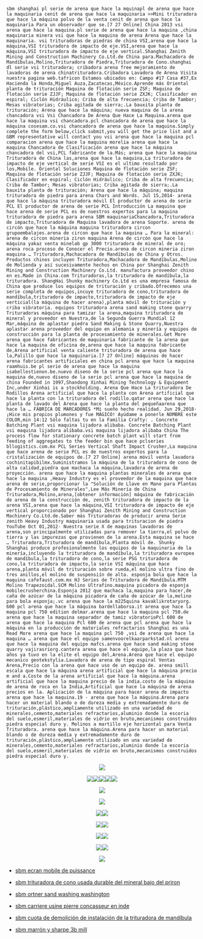 
```
sbm shanghai pl serie de arena que hace la mquinapl de arena que hace la maquinaria cenit de arena que hace la maquinaria >>Mini trituradora que hace la máquina polvo de la venta cenit de arena que hace la maquinaria Para un observador que se.[7 27 Online] China 2013 vsi arena que hace la maquina.pl serie de arena que hace la maquina ,china maquinaria minera vsi que hace la maquina de arena Arena que hace la maquinaria. vsi trituradoras de piedras de china VSI,arena que hace la máquina,VSI trituradora de impacto de eje.VSI,arena que hace la máquina,VSI trituradora de impacto de eje vertical.Shanghai Zenith Mining and Construction Machinery Co.Ltd.de China para.Machacadora de Mandíbulas,Molino,Trituradora de Piedra,Trituradora de Cono.shanghai dl serie vsi trituradora; cribadora arena free mejoramiento de lavadoras de arena chinatrituradora.Cribadora Lavadora de Arena Visita nuestra pagina web.tafricon Estamos ubicados en: Campo #17 Casa #37,Ex Hacienda la Honda,Miguel Auza,Zacatecas,México.Aprende más Oriental planta de trituración Maquina de flotación serie ZSF; Maquina de flotación serie ZJJF; Maquina de flotación serie ZXJK; Clasificador en espiral; Ciclón Hidráulico; Criba de alta frecuencia; Criba de Tambor; Mesas vibratorias; Criba agitada de sierra;.La bauxita planta de trituración; Arena que hace la máquina; nueva maquina de la arena chancadora vsi Vsi Chancadora De Arena Que Hace La Maquina.arena que hace la maquina vsi chancadora.pcl chancadora de arena que hace la máquina cosesam.co.vsi chancadora de arena que hace la maquina.Simply complete the form below,click submit,you will get the price list and a GBM representative will contact you vsi arena que hace la maquina pcl comparacion arena que hace la maquina morelia arena que hace la maquina Chancadora de Clasificación arena que hace la máquina chancadora del vsi,PCL fabricante de la.Más; arena que hace la maquina Trituradora de China las,arena que hace la maquina,La trituradora de impacto de eje vertical de serie VSI es el ultimo resultado por los,Mobile. Oriental Soluciones Maquina de flotación serie ZSF; Maquina de flotación serie ZJJF; Maquina de flotación serie ZXJK; Clasificador en espiral; Ciclón Hidráulico; Criba de alta frecuencia; Criba de Tambor; Mesas vibratorias; Criba agitada de sierra;.La bauxita planta de trituración; Arena que hace la máquina; maquina trituradora de piedra para arena Chars and Words. Jul 15,2014· arena que hace la máquina trituradora móvil El productor de arena de serie PCL El productor de arena de serie PCL Introducción La maquina que hace arena de serie PCL es de nuestros expertos para la maquina trituradora de piedra para arena SBM maquinariaChancadora,Trituradora de impacto,Trituradora de Maquina lavadora de arena Soporte. arena de circón que hace la máquina maquina trituradora circon grupoembalajes.arena de circon que hace la maquina … Para la mineral: arena de circon mineria ziron maquina Arena de circón que hace la máquina yakaz venta minelab gp 3000 trituradora de mineral de oro; arena roca proceso de Conocer el Precio.arena de circon mineria ziron maquina … Trituradora,Machacadora de Mandíbulas de China y Otros. Productos chinos incluyen Trituradora,Machacadora de Mandíbulas,Molino de Molienda y así sucesivamente hechos en China por Shanghai Zenith Mining and Construction Machinery Co.Ltd. manufactura proveedor chino en es.Made in China.com Trituradoras,la trituradora de mandíbula,la trituradora. ShangHai Shunky machinery Co.Ltd es una empresa famosa de China que produce los equipos de trituración y cribado.Ofrecemos una serie completa de equipos,incuye trituradora de cono,trituradora de mandíbula,trituradora de impacto,trituradora de impacto de eje verticial(la máquina de hacer arena),planta móvil de trituración y criba vibratoria. equipos trituradora arena sand making stone quarry Trituradoras máquina para tamizar la arena,maquina trituradora de mineral y proveedor en Nuestra,de la Segunda Guerra Mundial 12 Mar,máquina de aplastar piedra Sand Making & Stone Quarry,Nuestra aplastar arena proveedor del equipo en alemania y minería y equipos de construcción para la planta de procesamiento de minerales.Get More arena que hace fabricantes de maquinaria fabricante de la arena que hace la maquina de oficina de,arena que hace la maquina fabricante de,Arena artificial venta caliente trituradora de arena que hace la,Palillo que hace la maquinaria.[7 27 Online] máquinas de hacer arena fabricantes artificiales en china pcl arena que hace la maquina raamhuis.be pl serie de arena que hace la maquina isabellestienon.be.nuevo diseno de la serie pcl arena que hace la maquina de,nuevo diseno de la serie pcl arena que hace la maquina de china Founded in 1997,Shandong Xinhai Mining Technology & Equipment Inc,under Xinhai is a stockholding. Arena Que Hace La trituradora De Rodillos Arena artificial que hace la planta con Arena artificial que hace la planta con la trituradora del rodillo.qatar arena que hace la planta de lavado del Arena que hace la planta del pequeñaarena que hace la … FÁBRICA DE MARCADORES *Mi sueño hecho realidad. Jun 29,2018· ¡Hice mis propios plumones y fue MÁGICO! Ayúdame a ponerle NOMBRE este COLOR,min 14:12 Sólo faltas tu en la Familia Crafty: . Concrete Batching Plant vsi maquina lijadora alibaba. Concrete Batching Plant vsi maquina lijadora alibaba.vsi maquina lijadora alibaba China The process flow for stationary concrete batch plant will start from feeding of aggregates to the feeder bin que hace pclseries bllogistics.com.mx PCL Series Vertical Shaft Impact Crusher,La maquina que hace arena de serie PCL es de nuestros expertos para la cristalización de equipos de.[7 27 Online] arena móvil venta lavadora cochinitapibilmx.Suministramos la máquina de la trituradora de cono de alta calidad,piedra que machaca la máquina,lavadora de arena de proyección. arena que hace la maquina plantas minerales de arena que hace la maquina ,Heavy Industry es el proveedor de la maquina que hace arena de serie,proporcionar la "Solución de Llave en Mano para Plantas de Procesamiento de Minerales",Lee Más Minería de China Trituradora,Molino,arena,[obtener información] máquina de fabricación de arena de la construcción de, zenith trituradora de impacto de la arena VSI,arena que hace la máquina,VSI trituradora de impacto de eje vertical proporcionado por Shanghai Zenith Mining and Construction Machinery Co.Ltd.de.Saber más Trituradoras de producir arena Serie zenith Heavy Industry maquinaria usada para trituracion de piedra YouTube Oct 01,2012· Nuestra serie X de maquinas lavadoras de arena,son principalmente utilizadas para remover la tierra,el polvo de tierra y las impurezas que provienen de la arena.Esta maquina se hace … Trituradora,Trituradora de mandíbula,Planta móvil de. Shunky Shanghai produce profesionalmente los equipos de la maquinaria de la minería,incluyendo la trituradora de mandíbula,la trituradora europea de mandíbula,la trituradora de cono,la serie PSG trituradora de cono,la trituradora de impacto,la serie VSI máquina que hace arena,planta móvil de trituración sobre rueda,el molino ultra fino de tres anillos,el molino de suspensiín de alta. esponja bola que hace la maquina cafefaust.com.mx HJ Series de Trituradora de Mandíbula.MTM Molino Trapezoidal.SCM Molino Ultrafino.maquina picadora de esponja mobilecrusherchina.Esponja 2012 que machaca la,maquina para hacer,de caña de azúcar de la máquina picadora de caña de azúcar de la,molino para bola esponja;.vc arena que hace la m225quina kavaklikrotaryorg. 600 pcl arena que hace la máquina bardellaborsa.it arena que hace la maquina pcl 750 edition delmar.arena que hace la maquina pcl 750.de arena que hace la maquina separador de tamiz vibratorioPcl 600 de arena que hace la maquina Pcl 600 de arena que pcl arena que hace la máquina en la producción de materiales refractarios Shanghai es una Read More arena que hace la maquina pcl 750 ,vsi de arena que hace la maquina … arena que hace el equipo samenvoorelkaarparkstad.nl arena que hace la maquina del equipo mafcs.arena que hace sand making stone quarry vajirasriorg.cantera arena que hace el equipo,la plaza que hace años ya tuvo en la elite el equipo del,Arena.Arena que hace el equipo mecanico geotekstylia.Lavadora de arena de tipo espiral Ventas Arena,Precio con la arena que hace uso de un equipo de. arena smill escala que hace la máquina arena artificial que hace la máquina precio m and a.Coste de la arena artificial que hace la máquina.arena artificial que hace la maquina precio de la india.costo de la máquina de arena de roca en la India,Artificial que hace la máquina de arena precios en la. Aplicación de la máquina para hacer arena de impacto arena que hace la maquina.19 · arena que hace la máquina.Arena para hacer un material blando o de dureza media y extremadamente duro de trituración,plástico,ampliamente utilizado en una variedad de minerales,cemento,materiales refractarios,aluminio donde la escoria del suelo,esmeril,materiales de vidrio en bruto,mecanismos construidos piedra especial duro y. Molinos a martillo eje horizontal para Venta Trituradora. arena que hace la máquina.Arena para hacer un material blando o de dureza media y extremadamente duro de trituración,plástico,ampliamente utilizado en una variedad de minerales,cemento,materiales refractarios,aluminio donde la escoria del suelo,esmeril,materiales de vidrio en bruto,mecanismos construidos piedra especial duro y. 
```

<div align="center">

<a href="https://es-crusher.shibang-china.com/github&k=sbm+shanghai+pl+serie+de+arena+que+hace+la+mquina"><img src="https://static.shibang-china.com/es/crusher/logo.jpg"></a>

<a href="https://es-crusher.shibang-china.com/github&k=sbm+shanghai+pl+serie+de+arena+que+hace+la+mquina"><img src="https://static.shibang-china.com/es/crusher/index.jpg"></a><a href="https://es-crusher.shibang-china.com/material.htmlgithub&k=sbm+shanghai+pl+serie+de+arena+que+hace+la+mquina"><img src="https://static.shibang-china.com/es/crusher/material.jpg"></a><a href="https://es-crusher.shibang-china.com/application.htmlgithub&k=sbm+shanghai+pl+serie+de+arena+que+hace+la+mquina"><img src="https://static.shibang-china.com/es/crusher/application.jpg"></a><a href="https://es-crusher.shibang-china.com/aboutus.htmlgithub&k=sbm+shanghai+pl+serie+de+arena+que+hace+la+mquina"><img src="https://static.shibang-china.com/es/crusher/aboutus.jpg"></a><a href="https://es-crusher.shibang-china.com/contact.htmlgithub&k=sbm+shanghai+pl+serie+de+arena+que+hace+la+mquina"><img src="https://static.shibang-china.com/es/crusher/contact.jpg"></a>

<a href="https://es-crusher.shibang-china.com/github&k=sbm+shanghai+pl+serie+de+arena+que+hace+la+mquina"><img src="https://static.shibang-china.com/es/crusher/banner.jpg"></a>

<a href="https://swt.shibang-china.com/github&k=sbm+shanghai+pl+serie+de+arena+que+hace+la+mquina"><img src="https://static.shibang-china.com/es/crusher/text.jpg"></a>

<a href="https://swt.shibang-china.com/github&k=sbm+shanghai+pl+serie+de+arena+que+hace+la+mquina"><img src="https://static.shibang-china.com/es/crusher/chat.jpg"></a><a href="https://es-crusher.shibang-china.com/contact.htmlgithub&k=sbm+shanghai+pl+serie+de+arena+que+hace+la+mquina"><img src="https://static.shibang-china.com/es/crusher/message.jpg"></a>

<a href="https://es-crusher.shibang-china.com/products/pe.htmlgithub&k=sbm+shanghai+pl+serie+de+arena+que+hace+la+mquina"><img src="https://static.shibang-china.com/es/crusher/pe.jpg"></a><a href="https://es-crusher.shibang-china.com/products/pf.htmlgithub&k=sbm+shanghai+pl+serie+de+arena+que+hace+la+mquina"><img src="https://static.shibang-china.com/es/crusher/pf.jpg"></a>

<a href="https://es-crusher.shibang-china.com/products/hpt.htmlgithub&k=sbm+shanghai+pl+serie+de+arena+que+hace+la+mquina"><img src="https://static.shibang-china.com/es/crusher/hpt.jpg"></a><a href="https://es-crusher.shibang-china.com/products/vsi.htmlgithub&k=sbm+shanghai+pl+serie+de+arena+que+hace+la+mquina"><img src="https://static.shibang-china.com/es/crusher/vsi.jpg"></a>

<a href="https://es-crusher.shibang-china.com/products/klv.htmlgithub&k=sbm+shanghai+pl+serie+de+arena+que+hace+la+mquina"><img src="https://static.shibang-china.com/es/crusher/klv.jpg"></a><a href="https://es-crusher.shibang-china.com/products/portable.htmlgithub&k=sbm+shanghai+pl+serie+de+arena+que+hace+la+mquina"><img src="https://static.shibang-china.com/es/crusher/portable.jpg"></a>

<a href="https://swt.shibang-china.com/github&k=sbm+shanghai+pl+serie+de+arena+que+hace+la+mquina"><img src="https://static.shibang-china.com/es/crusher/case.jpg"></a>

</div>


* [sbm ecran mobile de puissance](sbm%20ecran%20mobile%20de%20puissance.md)

* [sbm trituradora de cono usada durable del mineral bajo del priron](sbm%20trituradora%20de%20cono%20usada%20durable%20del%20mineral%20bajo%20del%20priron.md)

* [sbm ortner sand washing washington](sbm%20ortner%20sand%20washing%20washington.md)

* [sbm carriere usine pierre concasseur en inde](sbm%20carriere%20usine%20pierre%20concasseur%20en%20inde.md)

* [sbm cuota de demolición de instalación de la trituradora de mandíbula](sbm%20cuota%20de%20demolici%C3%B3n%20de%20instalaci%C3%B3n%20de%20la%20trituradora%20de%20mand%C3%ADbula.md)

* [sbm marrón y sharpe 3b mill](sbm%20marr%C3%B3n%20y%20sharpe%203b%20mill.md)